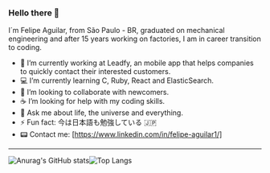 ### Hello there 👋 
I´m Felipe Aguilar, from São Paulo - BR, graduated on mechanical engineering and after 15 years working on factories,  I am in career transition to coding.

- :tractor:  I’m currently working at Leadfy, an mobile app that helps companies to quickly contact their interested customers.
- :computer: I’m currently learning C, Ruby, React and ElasticSearch.
- :rocket:  I’m looking to collaborate with newcomers.
- :coffee:  I’m looking for help with my coding skills.
- 💬 Ask me about life, the universe and everything.
- ⚡ Fun fact: 今は日本語も勉強している :jp:
- :pager: Contact me: [https://www.linkedin.com/in/felipe-aguilar1/]

---

![Anurag's GitHub stats](https://github-readme-stats.vercel.app/api?username=lipemecprec&theme=gotham&show_icons=true&count_private=true&hide=contribs&card_width=470&line_height=24)![Top Langs](https://github-readme-stats.vercel.app/api/top-langs/?username=lipemecprec&layout=compact&theme=gotham&card_width=445)
